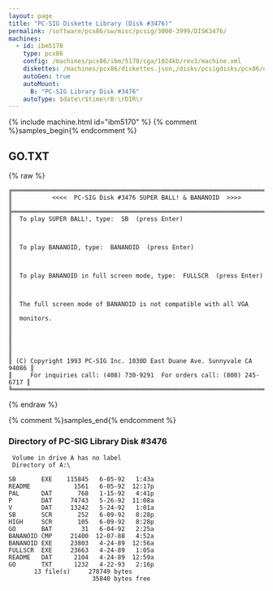 ```yaml
---
layout: page
title: "PC-SIG Diskette Library (Disk #3476)"
permalink: /software/pcx86/sw/misc/pcsig/3000-3999/DISK3476/
machines:
  - id: ibm5170
    type: pcx86
    config: /machines/pcx86/ibm/5170/cga/1024kb/rev3/machine.xml
    diskettes: /machines/pcx86/diskettes.json,/disks/pcsigdisks/pcx86/diskettes.json
    autoGen: true
    autoMount:
      B: "PC-SIG Library Disk #3476"
    autoType: $date\r$time\rB:\rDIR\r
---
```


{% include machine.html id="ibm5170" %}
{% comment %}samples_begin{% endcomment %}

## GO.TXT

{% raw %}
```
╔═════════════════════════════════════════════════════════════════════════╗
║           <<<<  PC-SIG Disk #3476 SUPER BALL! & BANANOID  >>>>          ║
╠═════════════════════════════════════════════════════════════════════════╣
║  To play SUPER BALL!, type:  SB  (press Enter)                          ║
║                                                                         ║
║  To play BANANOID, type:  BANANOID  (press Enter)                       ║
║                                                                         ║
║  To play BANANOID in full screen mode, type:  FULLSCR  (press Enter)    ║
║                                                                         ║
║  The full screen mode of BANANOID is not compatible with all VGA        ║
║  monitors.                                                              ║
║                                                                         ║
║                                                                         ║
║ (C) Copyright 1993 PC-SIG Inc. 1030D East Duane Ave. Sunnyvale CA 94086 ║
║     For inquiries call: (408) 730-9291  For orders call: (800) 245-6717 ║
╚═════════════════════════════════════════════════════════════════════════╝
```
{% endraw %}

{% comment %}samples_end{% endcomment %}

### Directory of PC-SIG Library Disk #3476

     Volume in drive A has no label
     Directory of A:\

    SB       EXE    115845   6-05-92   1:43a
    README            1561   6-05-92  12:17p
    PAL      DAT       768   1-15-92   4:41p
    P        DAT     74743   5-26-92  11:08a
    V        DAT     13242   5-24-92   1:01a
    SB       SCR       252   6-09-92   8:28p
    HIGH     SCR       105   6-09-92   8:28p
    GO       BAT        31   6-04-92   2:25a
    BANANOID CMP     21400  12-07-88   4:52a
    BANANOID EXE     23803   4-24-89  12:56a
    FULLSCR  EXE     23663   4-24-89   1:05a
    README   DAT      2104   4-24-89  12:59a
    GO       TXT      1232   4-22-93   2:16p
           13 file(s)     278749 bytes
                           35840 bytes free
